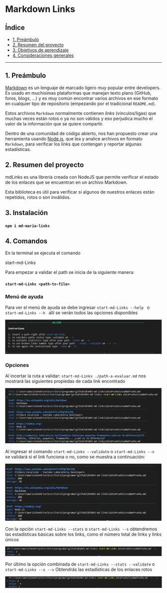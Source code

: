 # Markdown Links

## Índice

* [1. Preámbulo](#1-preámbulo)
* [2. Resumen del proyecto](#2-resumen-del-proyecto)
* [3. Objetivos de aprendizaje](#3-instalación)
* [4. Consideraciones generales](#4-comandos)


***

## 1. Preámbulo

[Markdown](https://es.wikipedia.org/wiki/Markdown) es un lenguaje de marcado
ligero muy popular entre developers. Es usado en muchísimas plataformas que
manejan texto plano (GitHub, foros, blogs, ...) y es muy común
encontrar varios archivos en ese formato en cualquier tipo de repositorio
(empezando por el tradicional `README.md`).

Estos archivos `Markdown` normalmente contienen _links_ (vínculos/ligas) que
muchas veces están rotos o ya no son válidos y eso perjudica mucho el valor de
la información que se quiere compartir.

Dentro de una comunidad de código abierto, nos han propuesto crear una
herramienta usando [Node.js](https://nodejs.org/), que lea y analice archivos
en formato `Markdown`, para verificar los links que contengan y reportar
algunas estadísticas.

## 2. Resumen del proyecto

mdLinks es una libreria creada con NodeJS que permite verificar el estado de los enlaces que se encuentran en un archivo Markdown.

Esta biblioteca es útil para verificar si algunos de nuestros enlaces están repetidos, rotos o son inválidos.

## 3. Instalación

#### `npm i md-maria-links`

## 4. Comandos

En la terminal se ejecuta el comando 

start-md-Links

Para empezar a validar el path se inicia de la siguiente manera:

#### `start-md-Links <path-to-file> `

### Menú de ayuda

Para ver el menú de ayuda se debe ingresar `start-md-Links --help ` o `start-md-Links --h ` allí se verán todos las opciones disponibles

![Help](./img/help.png)

### Opciones

Al incertar la ruta a validar: `start-md-Links ./path-a-evaluar.md` nos mostrará las siguientes propiedas de cada link encontrado

![path](./img/path.png)

Al ingresar el comando `start-md-Links --validate` o `start-md-Links --v ` se validará si el link funciona o no, como se muestra a continuación:

![validate](./img/path--v.png)


Con la opción `start-md-Links --stats` o `start-md-Links --s` obtendremos las estadísticas básicas sobre los links, como el número total de links y links únicos

![stats](./img/path--s.png)

Por último la opción combinada de `start-md-Links --stats --validate` o `start-md-Links --s --v` Obtendrás las estadísticas de los enlaces rotos

![stats y validate](./img/path--s--v.png)







